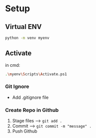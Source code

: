 # Setup

## Virtual ENV

```sh
python -m venv myenv
```

## Activate 
in cmd:
```sh
.\myenv\Scripts\Activate.ps1
```

### Git Ignore

- Add .gitignore file

### Create Repo in Github
1. Stage files --> `git add .`
2. Commit --> `git commit -m "message" .`
3. Push Github